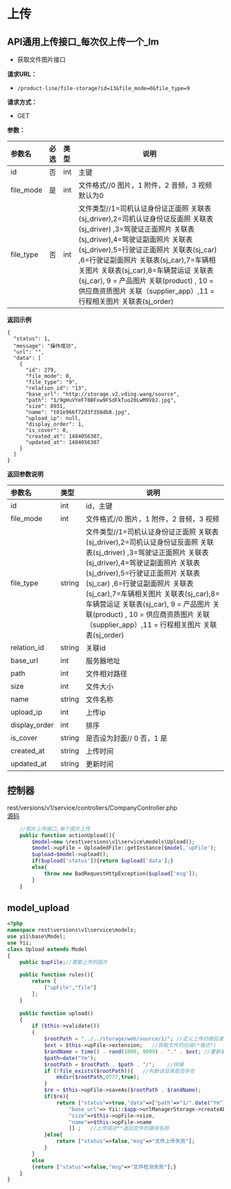# 上传

## API通用上传接口_每次仅上传一个_lm


- 获取文件图片接口

**请求URL：** 
- `/product-line/file-storage?id=13&file_mode=0&file_type=9`
  
**请求方式：**
- GET 

**参数：** 

|参数名|必选|类型|说明|
|:----    |:---|:----- |-----   |
|id |否  |int |主键  |
|file_mode |是  |int |文件格式//0 图片，1 附件，2 音频，3 视频  默认为0  |
|file_type |否  |int |文件类型//1=司机认证身份证正面照 关联表(sj_driver),2=司机认证身份证反面照 关联表(sj_driver) ,3=驾驶证正面照片 关联表(sj_driver),4=驾驶证副面照片 关联表(sj_driver),5=行驶证正面照片 关联表(sj_car) ,6=行驶证副面照片 关联表(sj_car),7=车辆相关图片 关联表(sj_car),8=车辆营运证 关联表(sj_car), 9 = 产品图片 关联(product) , 10 = 供应商资质图片 关联（supplier_app）,11 = 行程相关图片 关联表(sj_order)|

**返回示例**

``` 
{
  "status": 1,
  "message": "操作成功",
  "url": "",
  "data": [
    {
      "id": 279,
      "file_mode": 0,
      "file_type": "9",
      "relation_id": "13",
      "base_url": "http://storage.v2.vding.wang/source",
      "path": "1/9gHuVYeF78BFxw9FSdFkTuo20LwM9V8J.jpg",
      "size": 8931,
      "name": "t01e966f72d3f358db8.jpg",
      "upload_ip": null,
      "display_order": 1,
      "is_cover": 0,
      "created_at": 1484056307,
      "updated_at": 1484056307
    }
  ]
}
```

 **返回参数说明** 

|参数名|类型|说明|
|:-----  |:-----|-----                           |
|id |int   |id，主键  |
|file_mode |int   |文件格式//0 图片，1 附件，2 音频，3 视频 |
|file_type |string   |文件类型//1=司机认证身份证正面照 关联表(sj_driver),2=司机认证身份证反面照 关联表(sj_driver) ,3=驾驶证正面照片 关联表(sj_driver),4=驾驶证副面照片 关联表(sj_driver),5=行驶证正面照片 关联表(sj_car) ,6=行驶证副面照片 关联表(sj_car),7=车辆相关图片 关联表(sj_car),8=车辆营运证 关联表(sj_car), 9 = 产品图片 关联(product) , 10 = 供应商资质图片 关联（supplier_app）,11 = 行程相关图片 关联表(sj_order)|
|relation_id |string   |关联id|
|base_url |int   |服务器地址  |
|path |int   |文件相对路径  |
|size |int   |文件大小  |
|name |string   |文件名称  |
|upload_ip |int   |上传ip |
|display_order |int   |排序 |
|is_cover |string   | 是否设为封面// 0 否，1 是|
|created_at |string   | 上传时间|
|updated_at |string   | 更新时间|


## 控制器
rest/versions/v1/service/controllers/CompanyController.php  
[源码](upload_lm/CompanyController.php#L149-L158) 
```php
    //图片上传接口,单个图片上传
    public function actionUpload(){
        $model=new \rest\versions\v1\service\models\Upload();
        $model->upFile = UploadedFile::getInstance($model,'upFile');
        $upload=$model->upload();
        if($upload['status']){return $upload['data'];}
        else{
            throw new BadRequestHttpException($upload['msg']);
        }
    }

```

## model_upload

```php
<?php
namespace rest\versions\v1\service\models;
use yii\base\Model;
use Yii;
class Upload extends Model
{
    public $upFile;//需要上传的图片
    
    public function rules(){
        return [
            ["upFile","file"]
        ];
    }
    
    public function upload()      
    {  
        if ($this->validate())  
        {  
            $rootPath = "../../storage/web/source/1/"; //定义上传的根目录  
            $ext = $this->upFile->extension;   //获取文件的后缀(*格式*)  
            $randName = time() . rand(1000, 9999) . "." . $ext; //重新编译文件名称 
            $path=date("Ym");
            $rootPath = $rootPath . $path . "/";    //拼接  
            if (!file_exists($rootPath)){   //判断该目录是否存在  
                mkdir($rootPath,0777,true);  
            }  
            $re = $this->upFile->saveAs($rootPath . $randName);        //调用内置封装类**执行上传  
            if($re){  
                return ["status"=>true,"data"=>["path"=>"1/".date("Ym")."/". $randName,
                    "base_url"=> Yii::$app->urlManagerStorage->createAbsoluteUrl('/source'),
                    "size"=>$this->upFile->size,
                    "name"=>$this->upFile->name
                    ]] ;   //上传成功**返回文件的路径名称  
            }else{  
                return ["status"=>false,"msg"=>"文件上传失败"];    
            }  
        }  
        else  
        {return ["status"=>false,"msg"=>"文件检测失败"];}  
    }  
}


```
